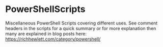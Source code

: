# PowerShellScripts

Miscellaneous PowerShell Scripts covering different uses. See comment headers in the scripts for a quick summary or for more explanation then many are explained in blog posts here: https://richhewlett.com/category/powershell/ 

